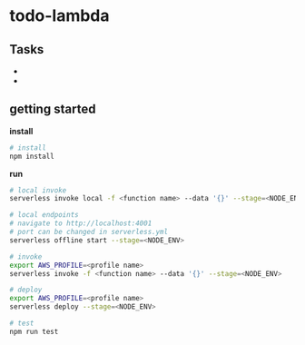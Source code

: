# todo-lambda
Tasks
  -
  -
  -


## getting started
**install**

```bash
# install
npm install
```

**run**

```bash
# local invoke
serverless invoke local -f <function name> --data '{}' --stage=<NODE_ENV>

# local endpoints
# navigate to http://localhost:4001
# port can be changed in serverless.yml
serverless offline start --stage=<NODE_ENV>

# invoke
export AWS_PROFILE=<profile name>
serverless invoke -f <function name> --data '{}' --stage=<NODE_ENV>

# deploy
export AWS_PROFILE=<profile name>
serverless deploy --stage=<NODE_ENV>

# test
npm run test
```
